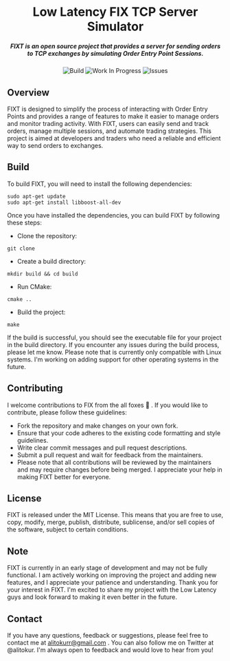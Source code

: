# 
<div align="center">
<h1>Low Latency FIX TCP Server Simulator</h1>
<h5>  FIXT is an open source project that provides a server for sending orders to TCP exchanges by simulating Order Entry Point Sessions. </h5>
  
![Build](https://img.shields.io/github/actions/workflow/status/alitokur/FIXT/cmake.yml) 
![Work In Progress](https://img.shields.io/badge/-WORK%20IN%20PROGRESS-orange)
![Issues](https://img.shields.io/bitbucket/issues/alitokur/FIXT)

</div>

## Overview

FIXT is designed to simplify the process of interacting with Order Entry Points and provides a range of features to make it 
easier to manage orders and monitor trading activity. 
With FIXT, users can easily send and track orders, manage multiple sessions, 
and automate trading strategies. This project is aimed at developers and traders who need a 
reliable and efficient way to send orders to exchanges.

## Build
To build FIXT, you will need to install the following dependencies:

```
sudo apt-get update
sudo apt-get install libboost-all-dev
```
Once you have installed the dependencies, you can build FIXT by following these steps:

- Clone the repository: 

```
git clone 
```

- Create a build directory: 

```
mkdir build && cd build
```

- Run CMake: 

```
cmake ..
```

- Build the project: 

```
make
```

If the build is successful, you should see the executable file for your project in the build directory. 
If you encounter any issues during the build process, please let me know.
Please note that is currently only compatible with Linux systems. I'm working on adding support for other operating systems in the future.

## Contributing

I welcome contributions to FIX from the all foxes :fox_face: . If you would like to contribute, please follow these guidelines:

- Fork the repository and make changes on your own fork.
- Ensure that your code adheres to the existing code formatting and style guidelines.
- Write clear commit messages and pull request descriptions.
- Submit a pull request and wait for feedback from the maintainers.
- Please note that all contributions will be reviewed by the maintainers and may require changes before being merged. 
I appreciate your help in making FIXT better for everyone.

## License
FIXT is released under the MIT License. This means that you are free to use, copy, modify, merge, publish, distribute, sublicense, 
and/or sell copies of the software, subject to certain conditions.

## Note 
FIXT is currently in an early stage of development and may not be fully functional. 
I am actively working on improving the project and adding new features, and 
I appreciate your patience and understanding. Thank you for your interest in FIXT. 
I'm excited to share my project with the Low Latency guys and look forward to making it even better in the future.

## Contact
If you have any questions, feedback or suggestions, please feel free to contact me at alitokurr@gmail.com . 
You can also follow me on Twitter at @alitokur. 
I'm always open to feedback and would love to hear from you!


